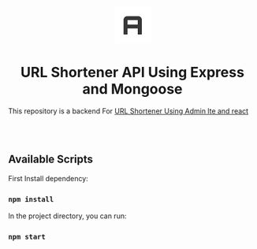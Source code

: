 <p align="center" style="margin-bottom: 32px">
  <a href="#" >
    <img src="https://raw.githubusercontent.com/erdkse/adminlte-3-react/main/public/img/logo.png" alt="AdminLTE logo" width="75" height="75">
  </a>
</p>

<h1 align="center">URL Shortener API Using Express and Mongoose</h1>

<p>
  This repository is a backend For <a href="https://github.com/madukubah/link-shortener-ui" >URL Shortener Using Admin lte and react</a>
</p>
<br>

<br>

## Available Scripts

First Install dependency:

### `npm install`

In the project directory, you can run:

### `npm start`
